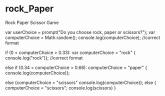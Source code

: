rock_Paper
==========

Rock Paper Scissor Game

var userChoice = prompt("Do you choose rock, paper or scissors?");
var computerChoice = Math.random();
console.log(computerChoice);
//correct format

if (0 < computerChoice > 0.33):
 var computerChoice = "rock"
{ console.log("rock")};
//correct format

else if (0.34 < computerChoice > 0.66):
computerChoice = "paper"
{ console.log(computerChoice)};

else
 {computerChoice = "scissors"
console.log(computerChoice)};
else { 
    computerChoice = "scissors";
    console.log(scissors) }
 
